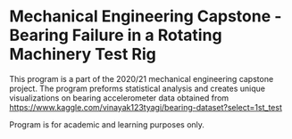 # Mechanical Engineering Capstone - Bearing Failure in a Rotating Machinery Test Rig

This program is a part of the 2020/21 mechanical engineering capstone project. The program preforms
statistical analysis and creates unique visualizations on bearing accelerometer data obtained from
https://www.kaggle.com/vinayak123tyagi/bearing-dataset?select=1st_test

Program is for academic and learning purposes only.
